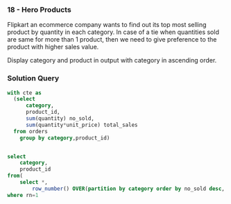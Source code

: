 ###  18 - Hero Products


Flipkart an ecommerce company wants to find out its top most selling product by quantity in each category. In case of a tie when quantities sold are same for more than 1 product, then we need to give preference to the product with higher sales value.

Display category and product in output with category in ascending order.


### Solution Query

```sql
with cte as
  (select 
      category,
      product_id,
      sum(quantity) no_sold,
      sum(quantity*unit_price) total_sales
  from orders
  	group by category,product_id)


select 
	category,
    product_id 
from(
    select *,
    	row_number() OVER(partition by category order by no_sold desc, 			total_sales desc) rn from cte) t
where rn=1
```

